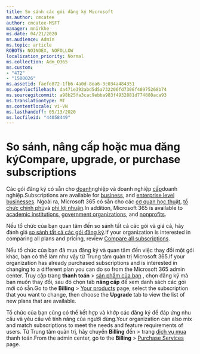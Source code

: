 ```yaml
---
title: So sánh các gói đăng ký Microsoft
ms.author: cmcatee
author: cmcatee-MSFT
manager: mnirkhe
ms.date: 04/21/2020
ms.audience: Admin
ms.topic: article
ROBOTS: NOINDEX, NOFOLLOW
localization_priority: Normal
ms.collection: Adm_O365
ms.custom:
- "472"
- "1500026"
ms.assetid: faefe872-1fb6-4a0d-8ea6-3c034a484351
ms.openlocfilehash: da471e392abd5d5a732206fd7306f48975268b74
ms.sourcegitcommit: a98b25fa3cac9ebba983f4932881d774880aca93
ms.translationtype: MT
ms.contentlocale: vi-VN
ms.lasthandoff: 05/13/2020
ms.locfileid: "44058449"
---
```

# <a name="compare-upgrade-or-purchase-subscriptions"></a><span data-ttu-id="d4c26-102">So sánh, nâng cấp hoặc mua đăng ký</span><span class="sxs-lookup"><span data-stu-id="d4c26-102">Compare, upgrade, or purchase subscriptions</span></span>
  
<span data-ttu-id="d4c26-103">Các gói đăng ký có sẵn cho [doanh](https://products.office.com/compare-all-microsoft-office-products?tab=2)nghiệp và doanh nghiệp [cấp](https://products.office.com/business/compare-more-office-365-for-business-plans)doanh nghiệp.</span><span class="sxs-lookup"><span data-stu-id="d4c26-103">Subscriptions are available for [business](https://products.office.com/compare-all-microsoft-office-products?tab=2), and [enterprise level businesses](https://products.office.com/business/compare-more-office-365-for-business-plans).</span></span> <span data-ttu-id="d4c26-104">Ngoài ra, Microsoft 365 có sẵn cho các [cơ quan học thuật](https://products.office.com/academic/compare-office-365-education-plans), [tổ chức chính phủ](https://products.office.com/government/compare-office-365-government-plans)và [phi lợi nhuận](https://products.office.com/nonprofit/office-365-nonprofit-plans-and-pricing?tab=1).</span><span class="sxs-lookup"><span data-stu-id="d4c26-104">In addition, Microsoft 365 is available to [academic institutions](https://products.office.com/academic/compare-office-365-education-plans), [government organizations](https://products.office.com/government/compare-office-365-government-plans), and [nonprofits](https://products.office.com/nonprofit/office-365-nonprofit-plans-and-pricing?tab=1).</span></span>
  
<span data-ttu-id="d4c26-105">Nếu tổ chức của bạn quan tâm đến so sánh tất cả các gói và giá cả, hãy đánh giá [so sánh tất cả các gói đăng ký](https://products.office.com/business/compare-more-office-365-for-business-plans).</span><span class="sxs-lookup"><span data-stu-id="d4c26-105">If your organization is interested in comparing all plans and pricing, review [Compare all subscriptions](https://products.office.com/business/compare-more-office-365-for-business-plans).</span></span>
  
<span data-ttu-id="d4c26-106">Nếu tổ chức của bạn đã mua đăng ký và quan tâm đến việc thay đổi một gói khác, bạn có thể làm như vậy từ Trung tâm quản trị Microsoft 365.</span><span class="sxs-lookup"><span data-stu-id="d4c26-106">If your organization has already purchased subscriptions and is interested in changing to a different plan you can do so from the Microsoft 365 admin center.</span></span> <span data-ttu-id="d4c26-107">Truy cập trang **thanh toán** \> [sản phẩm của bạn](https://go.microsoft.com/fwlink/p/?linkid=842054) , chọn đăng ký mà bạn muốn thay đổi, sau đó chọn tab **nâng cấp** để xem danh sách các gói mới có sẵn.</span><span class="sxs-lookup"><span data-stu-id="d4c26-107">Go to the **Billing** \> [Your products](https://go.microsoft.com/fwlink/p/?linkid=842054) page, select the subscription that you want to change, then choose the **Upgrade** tab to view the list of new plans that are available.</span></span>
  
<span data-ttu-id="d4c26-108">Tổ chức của bạn cũng có thể kết hợp và khớp các đăng ký để đáp ứng nhu cầu và yêu cầu về tính năng của người dùng.</span><span class="sxs-lookup"><span data-stu-id="d4c26-108">Your organization can also mix and match subscriptions to meet the needs and feature requirements of users.</span></span> <span data-ttu-id="d4c26-109">Từ Trung tâm quản trị, hãy chuyển **Billing** đến \> trang [dịch vụ mua](https://go.microsoft.com/fwlink/p/?linkid=868433) thanh toán.</span><span class="sxs-lookup"><span data-stu-id="d4c26-109">From the admin center, go to the **Billing** \> [Purchase Services](https://go.microsoft.com/fwlink/p/?linkid=868433) page.</span></span>